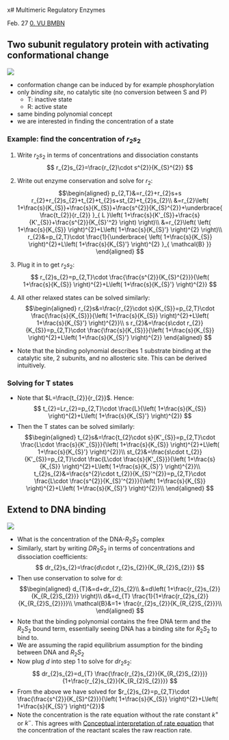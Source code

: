 x# Multimeric Regulatory Enzymes

Feb. 27
[0. VU BMBN](Biology/VU%20Basic%20Models%20of%20Biological%20Networks/0.%20VU%20BMBN.md)

## Two subunit regulatory protein with activating conformational change

![](Media/Pasted%20image%2020250327094354.png)

- conformation change can be induced by for example phosphorylation
- only _binding site_, no catalytic site (no conversion between S and P)
	- T: inactive state
	- R: active state
- same binding polynomial concept
- we are interested in finding the concentration of a state

### Example: find the concentration of $r_2s_2$

1. Write $r_{2}s_{2}$ in terms of concentrations and dissociation constants
$$
r_{2}s_{2}=\frac{r_{2}\cdot s^{2}}{K_{S}^{2}}
$$
2. Write out enzyme conservation and solve for $r_{2}$: $$\begin{aligned}
p_{2,T}&=r_{2}+r_{2}s+s r_{2}+r_{2}s_{2}+t_{2}+t_{2}s+st_{2}+t_{2}s_{2}\\
&=r_{2}\left( 1+\frac{s}{K_{S}}+\frac{s}{K_{S}}+\frac{s^{2}}{K_{S}^{2}}+\underbrace{ \frac{t_{2}}{r_{2}} }_{ L }\left( 1+\frac{s}{K'_{S}}+\frac{s}{K'_{S}}+\frac{s^{2}}{K_{S}'^2} \right) \right)\\
&=r_{2}\left( \left( 1+\frac{s}{K_{S}} \right)^{2}+L\left( 1+\frac{s}{K_{S}'} \right)^{2} \right)\\
r_{2}&=p_{2,T}\cdot \frac{1}{\underbrace{ \left( 1+\frac{s}{K_{S}} \right)^{2}+L\left( 1+\frac{s}{K_{S}'} \right)^{2} }_{ \mathcal{B} }}
\end{aligned}
$$
	
3. Plug it in to get $r_{2}s_{2}$: $$
r_{2}s_{2}=p_{2,T}\cdot \frac{\frac{s^{2}}{K_{S}^{2}}}{\left( 1+\frac{s}{K_{S}} \right)^{2}+L\left( 1+\frac{s}{K_{S}'} \right)^{2}}
$$
4. All other relaxed states can be solved similarly: $$\begin{aligned}
r_{2}s&=\frac{r_{2}\cdot s}{K_{S}}=p_{2,T}\cdot \frac{\frac{s}{K_{S}}}{\left( 1+\frac{s}{K_{S}} \right)^{2}+L\left( 1+\frac{s}{K_{S}'} \right)^{2}}\\
s r_{2}&=\frac{s\cdot r_{2}}{K_{S}}=p_{2,T}\cdot \frac{\frac{s}{K_{S}}}{\left( 1+\frac{s}{K_{S}} \right)^{2}+L\left( 1+\frac{s}{K_{S}'} \right)^{2}}
\end{aligned}
$$
- Note that the binding polynomial describes 1 substrate binding at the catalytic site, 2 subunits, and no allosteric site. This can be derived intuitively. 

### Solving for T states

- Note that $L=\frac{t_{2}}{r_{2}}$. Hence: $$
t_{2}=Lr_{2}=p_{2,T}\cdot \frac{L}{\left( 1+\frac{s}{K_{S}} \right)^{2}+L\left( 1+\frac{s}{K_{S}'} \right)^{2}}
$$
- Then the T states can be solved similarly: $$\begin{aligned}
t_{2}s&=\frac{t_{2}\cdot s}{K'_{S}}=p_{2,T}\cdot \frac{L\cdot \frac{s}{K'_{S}}}{\left( 1+\frac{s}{K_{S}} \right)^{2}+L\left( 1+\frac{s}{K_{S}'} \right)^{2}}\\
st_{2}&=\frac{s\cdot t_{2}}{K'_{S}}=p_{2,T}\cdot \frac{L\cdot \frac{s}{K'_{S}}}{\left( 1+\frac{s}{K_{S}} \right)^{2}+L\left( 1+\frac{s}{K_{S}'} \right)^{2}}\\
t_{2}s_{2}&=\frac{s^{2}\cdot t_{2}}{K_{S}'^{2}}=p_{2,T}\cdot \frac{L\cdot \frac{s^{2}}{K_{S}'^{2}}}{\left( 1+\frac{s}{K_{S}} \right)^{2}+L\left( 1+\frac{s}{K_{S}'} \right)^{2}}\\
\end{aligned}
$$

## Extend to DNA binding

![](Media/Pasted%20image%2020250327103231.png)

- What is the concentration of the DNA-$R_{2}S_{2}$ complex
- Similarly, start by writing $DR_{2}S_{2}$ in terms of concentrations and dissociation coefficients: $$
dr_{2}s_{2}=\frac{d\cdot r_{2}s_{2}}{K_{R_{2}S_{2}}}
$$
- Then use conservation to solve for d: $$\begin{aligned}
d_{T}&=d+dr_{2}s_{2}\\
&=d\left( 1+\frac{r_{2}s_{2}}{K_{R_{2}S_{2}}} \right)\\
d&=d_{T} \frac{1}{1+\frac{r_{2}s_{2}}{K_{R_{2}S_{2}}}}\\
\mathcal{B}&=1+ \frac{r_{2}s_{2}}{K_{R_{2}S_{2}}}\\
\end{aligned}
$$
- Note that the binding polynomial contains the free DNA term and the $R_{2}S_{2}$ bound term, essentially seeing DNA has a binding site for $R_{2}S_{2}$ to bind to.
- We are assuming the rapid equilibrium assumption for the binding between DNA and $R_{2}S_{2}$ 
- Now plug $d$ into step 1 to solve for $dr_{2}s_{2}$: $$
dr_{2}s_{2}=d_{T} \frac{\frac{r_{2}s_{2}}{K_{R_{2}S_{2}}}}{1+\frac{r_{2}s_{2}}{K_{R_{2}S_{2}}}}
$$
- From the above we have solved for $r_{2}s_{2}=p_{2,T}\cdot \frac{\frac{s^{2}}{K_{S}^{2}}}{\left( 1+\frac{s}{K_{S}} \right)^{2}+L\left( 1+\frac{s}{K_{S}'} \right)^{2}}$
- Note the concentration is the rate equation without the rate constant $k^+$ or $k^-$. This agrees with [Conceptual interpretation of rate equation](Biology/VU%20Basic%20Models%20of%20Biological%20Networks/5.%20VU%20BMBN%20Monomeric%20Enzyme%20Kinetics.md#Conceptual%20interpretation%20of%20rate%20equation) that the concentration of the reactant scales the raw reaction rate.
